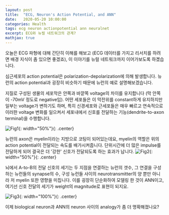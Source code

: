 ```yaml
---
layout: post
title:  "ECG, Neuron's Action Potential, and ANN"
date:   2020-05-20 10:00:00
categories: Health
tags: ecg neuron actionpotential ann neuralnet
excerpt: ECG와 뉴럴 네트워크의 관계?
mathjax: true
---
```


오늘은 ECG 파형에 대해 간단히 이해를 해보고 (ECG 데이터를 가지고 리서치를 하려면 배경 지식이 좀 있으면 좋겠죠), 이 이야기를 뉴럴 네트워크까지 이어가보도록 하곘습니다.

심근세포의 action potential은 polarization-depolarization에 의해 발생합니다. 
뉴런의 action potential과 굉장히 비슷하기 때문에 뉴런의 예로 설명해보겠습니다.

지질로 구성된 생물의 세포막은 안쪽과 바깥쪽 voltage의 차이를 유지합니다 (막 안쪽이 -70mV 정도로 negative임). 어떤 세포들은 이 막전위를 constant하게 유지하지만 일부는 voltage가 변하기도 하며, 특히 신경세포와 근세포들은 매우 빠르고 연속적으로 이러한 voltage 변화를 일으켜서 세포내에서 신호를 전달하는 기능(dendrite-to-axon terminal)을 수행합니다.

![Fig1](https://jiryang.github.io/img/action_potential.png "Neuron's Action Potential"){: width="50%"}{: .center}


뉴런의 axon은 myelin이라는 지방으로 코팅이 되어있는데요, myelin의 역할은 위의 action potential이 전달되는 속도를 배가시켜줍니다. 단위시간에 더 많은 impulse를 전달하게 되어 결국은 더 '강한' 신호가 전달되도록 하는 효과가 납니다.
![Fig2](https://jiryang.github.io/img/neuron.PNG "Neuron"){: width="50%"}{: .center}


뇌에서 A-to-B의 전달 신호의 세기는 두 지점을 연결하는 뉴런의 갯수, 그 연결을 구성하는 뉴런들의 synapse의 수, 구성 뉴런들 사이의 neurotransmitter의 양 뿐만 아니라 저 myelin 또한 영향을 미칩니다. 이를 굉장히 단순화하여 모델링 한 것이 ANN이고, 여기선 신호 전달의 세기가 weight의 magnitude로 표현이 되지요.

![Fig3](https://jiryang.github.io/img/ann1.jpg "Biological vs. Artificial Neuron"){: width="100%"}{: .center}

이제 biological neuron과 ANN의 neuron 사이의 analogy가 좀 더 명확해졌나요?